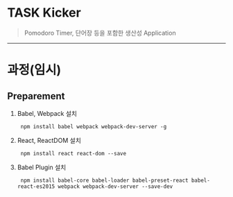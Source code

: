 # TASK Kicker

> Pomodoro Timer, 단어장 등을 포함한 생산성 Application


-----
# 과정(임시)

## Preparement

1. Babel, Webpack 설치

        npm install babel webpack webpack-dev-server -g

2. React, ReactDOM 설치

        npm install react react-dom --save

3. Babel Plugin 설치

        npm install babel-core babel-loader babel-preset-react babel-react-es2015 webpack webpack-dev-server --save-dev